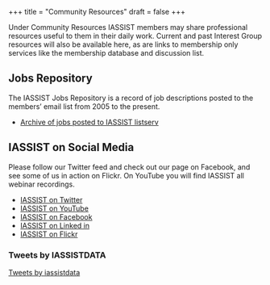 +++
title = "Community Resources"
draft = false
+++

Under Community Resources IASSIST members may share professional resources useful to them in their daily work. Current and past Interest Group resources will also be available here, as are links to membership only services like the membership database and discussion list. 

## Jobs Repository

The IASSIST Jobs Repository is a record of job descriptions posted to the members’ email list from 2005 to the present.

- [Archive of jobs posted to IASSIST listserv](/jobs-repository/)

## IASSIST on Social Media

Please follow our Twitter feed and check out our page on Facebook, and see some of us in action on Flickr. On YouTube you will find IASSIST all webinar recordings. 


- [IASSIST on Twitter](https://twitter.com/iassistdata)
- [IASSIST on YouTube](https://www.youtube.com/channel/UC315efmsReDcFbWHpWBmb9g)
- [IASSIST on Facebook](https://www.facebook.com/iassistdata/)
- [IASSIST on Linked in](https://www.linkedin.com/groups/113890/)
- [IASSIST on Flickr](http://www.flickr.com/search/?w=all&amp;q=iassist&amp;m=text)

### Tweets by IASSISTDATA

<a class="twitter-timeline" data-width="450" data-height="600" href="https://twitter.com/iassistdata?ref_src=twsrc%5Etfw">Tweets by iassistdata</a> <script async src="https://platform.twitter.com/widgets.js" charset="utf-8"></script> 

<!-- #### Below are the pages that are currently listed under "Community". -->